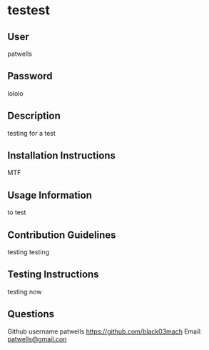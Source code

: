 # testest

## User

patwells

## Password

lololo

## Description

testing for a test

## Installation Instructions

MTF

## Usage Information

to test 

## Contribution Guidelines

testing testing

## Testing Instructions

testing now 

## Questions

Github username patwells
https://github.com/black03mach
Email: patwells@gmail.con
